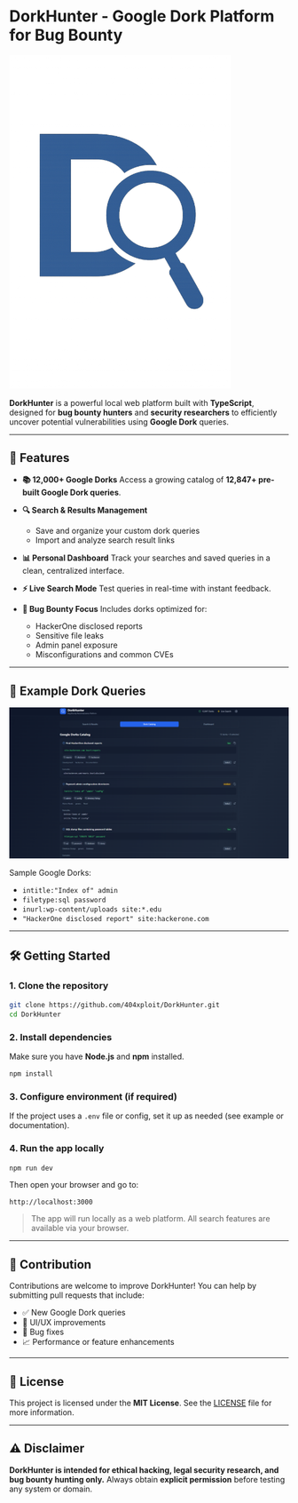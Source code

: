 

# DorkHunter - Google Dork Platform for Bug Bounty

<img src="https://github.com/404xploit/DorkHunter/blob/main/DorkHunter.png?raw=true" width="400" alt="DorkHunter Logo" />

**DorkHunter** is a powerful local web platform built with **TypeScript**, designed for **bug bounty hunters** and **security researchers** to efficiently uncover potential vulnerabilities using **Google Dork** queries.

---

## 🚀 Features

* **📚 12,000+ Google Dorks**
  Access a growing catalog of **12,847+ pre-built Google Dork queries**.

* **🔍 Search & Results Management**

  * Save and organize your custom dork queries
  * Import and analyze search result links

* **📊 Personal Dashboard**
  Track your searches and saved queries in a clean, centralized interface.

* **⚡ Live Search Mode**
  Test queries in real-time with instant feedback.

* **🎯 Bug Bounty Focus**
  Includes dorks optimized for:

  * HackerOne disclosed reports
  * Sensitive file leaks
  * Admin panel exposure
  * Misconfigurations and common CVEs

---

## 🧪 Example Dork Queries

<img src="https://github.com/404xploit/DorkHunter/blob/main/DorkHunter2.png?raw=true" width="1000" alt="Main Interface" />

Sample Google Dorks:

* `intitle:"Index of" admin`
* `filetype:sql password`
* `inurl:wp-content/uploads site:*.edu`
* `"HackerOne disclosed report" site:hackerone.com`

---

## 🛠 Getting Started

### 1. Clone the repository

```bash
git clone https://github.com/404xploit/DorkHunter.git
cd DorkHunter
```

### 2. Install dependencies

Make sure you have **Node.js** and **npm** installed.

```bash
npm install
```

### 3. Configure environment (if required)

If the project uses a `.env` file or config, set it up as needed (see example or documentation).

### 4. Run the app locally

```bash
npm run dev
```

Then open your browser and go to:

```
http://localhost:3000
```

> The app will run locally as a web platform. All search features are available via your browser.

---

## 🤝 Contribution

Contributions are welcome to improve DorkHunter!
You can help by submitting pull requests that include:

* ✅ New Google Dork queries
* 🎨 UI/UX improvements
* 🐞 Bug fixes
* 📈 Performance or feature enhancements

---

## 📄 License

This project is licensed under the **MIT License**.
See the [LICENSE](LICENSE) file for more information.

---

## ⚠️ Disclaimer

**DorkHunter is intended for ethical hacking, legal security research, and bug bounty hunting only.**
Always obtain **explicit permission** before testing any system or domain.

